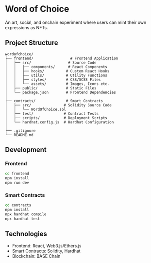 # Word of Choice

An art, social, and onchain experiment where users can mint their own expressions as NFTs.

## Project Structure

```
wordofchoice/
├── frontend/                 # Frontend Application
│   ├── src/                 # Source Code
│   │   ├── components/      # React Components
│   │   ├── hooks/          # Custom React Hooks
│   │   ├── utils/          # Utility Functions
│   │   ├── styles/         # CSS/SCSS Files
│   │   └── assets/         # Images, Icons etc.
│   ├── public/             # Static Files
│   └── package.json        # Frontend Dependencies
│
├── contracts/              # Smart Contracts
│   ├── src/               # Solidity Source Code
│   │   └── WordOfChoice.sol
│   ├── test/              # Contract Tests
│   ├── scripts/           # Deployment Scripts
│   └── hardhat.config.js  # Hardhat Configuration
│
├── .gitignore
└── README.md
```

## Development

### Frontend
```bash
cd frontend
npm install
npm run dev
```

### Smart Contracts
```bash
cd contracts
npm install
npx hardhat compile
npx hardhat test
```

## Technologies

- Frontend: React, Web3.js/Ethers.js
- Smart Contracts: Solidity, Hardhat
- Blockchain: BASE Chain 